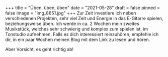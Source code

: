 +++
title = "Üben, üben, üben"
date = "2021-05-28"
draft = false
pinned = false
image = "img_8651.jpg"
+++
Zur Zeit investiere ich neben verschiedenen Projekten, sehr viel Zeit und Energie in das E-Gitarre spielen, beziehungsweise üben. Ich werde in ca. 2 Wochen mein zweites Musikstück, welches sehr schwierig und komplex zum spielen ist, im Tonstudio aufnehmen.
Falls es dich interessiert reinzuhören, empfehle ich dir, in ein paar Wochen meinen Blog mit dem Link zu 
lesen und hören.

Aber Vorsicht, es geht richtig ab!